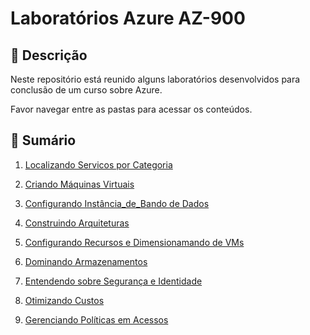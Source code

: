 # Laboratórios Azure AZ-900

## 📒 Descrição
Neste repositório está reunido alguns laboratórios desenvolvidos para conclusão de um curso sobre Azure. 

Favor navegar entre as pastas para acessar os conteúdos.

## 📝 Sumário
1. [Localizando Servicos por Categoria](https://github.com/wilsondesouza/labs-az900/tree/main/1.%20Localizando_Servicos_por_Categoria)

2. [Criando Máquinas Virtuais](https://github.com/wilsondesouza/labs-az900/tree/main/2.%20Criando_VM)

3. [Configurando Instância_de_Bando de Dados](https://github.com/wilsondesouza/labs-az900/tree/main/3.%20Configurando_Instancia_de_BD)

4. [Construindo Arquiteturas](https://github.com/wilsondesouza/labs-az900/tree/main/4.%20Construindo_Arquiteturas)

5. [Configurando Recursos e Dimensionamando de VMs](https://github.com/wilsondesouza/labs-az900/tree/main/5.%20Configurando_Recursos_e_Dimensionamando_VMs)

6. [Dominando Armazenamentos](https://github.com/wilsondesouza/labs-az900/tree/main/6.%20Dominando_Armazenamentos)

7. [Entendendo sobre Segurança e Identidade](https://github.com/wilsondesouza/labs-az900/tree/main/7.%20Entendendo_sobre_Seguranca_e_Identidade)

8. [Otimizando Custos](https://github.com/wilsondesouza/labs-az900/tree/main/8.%20Otimizando_Custos)

9. [Gerenciando Políticas em Acessos](https://github.com/wilsondesouza/labs-az900/tree/main/9.%20Gerenciando_Politicas_em_Acessos)
